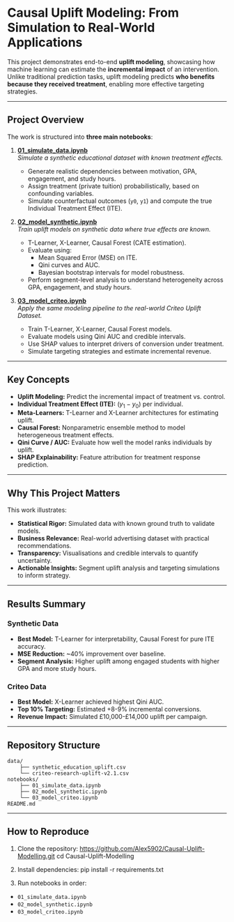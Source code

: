 # Causal Uplift Modeling: From Simulation to Real-World Applications

This project demonstrates end-to-end **uplift modeling**, showcasing how machine learning can estimate the **incremental impact** of an intervention. Unlike traditional prediction tasks, uplift modeling predicts **who benefits because they received treatment**, enabling more effective targeting strategies.

---

## Project Overview

The work is structured into **three main notebooks**:

1. **[01_simulate_data.ipynb](notebooks/01_simulate_data.ipynb)**  
   *Simulate a synthetic educational dataset with known treatment effects.*  
   - Generate realistic dependencies between motivation, GPA, engagement, and study hours.
   - Assign treatment (private tuition) probabilistically, based on confounding variables.
   - Simulate counterfactual outcomes (`y0`, `y1`) and compute the true Individual Treatment Effect (ITE).

2. **[02_model_synthetic.ipynb](notebooks/02_model_synthetic.ipynb)**  
   *Train uplift models on synthetic data where true effects are known.*  
   - T-Learner, X-Learner, Causal Forest (CATE estimation).
   - Evaluate using:
     - Mean Squared Error (MSE) on ITE.
     - Qini curves and AUC.
     - Bayesian bootstrap intervals for model robustness.
   - Perform segment-level analysis to understand heterogeneity across GPA, engagement, and study hours.

3. **[03_model_criteo.ipynb](notebooks/03_model_criteo.ipynb)**  
   *Apply the same modeling pipeline to the real-world Criteo Uplift Dataset.*  
   - Train T-Learner, X-Learner, Causal Forest models.
   - Evaluate models using Qini AUC and credible intervals.
   - Use SHAP values to interpret drivers of conversion under treatment.
   - Simulate targeting strategies and estimate incremental revenue.

---

## Key Concepts

- **Uplift Modeling:** Predict the incremental impact of treatment vs. control.
- **Individual Treatment Effect (ITE):** $( y_1 - y_0 )$ per individual.
- **Meta-Learners:** T-Learner and X-Learner architectures for estimating uplift.
- **Causal Forest:** Nonparametric ensemble method to model heterogeneous treatment effects.
- **Qini Curve / AUC:** Evaluate how well the model ranks individuals by uplift.
- **SHAP Explainability:** Feature attribution for treatment response prediction.

---

## Why This Project Matters

This work illustrates:

- **Statistical Rigor:** Simulated data with known ground truth to validate models.
- **Business Relevance:** Real-world advertising dataset with practical recommendations.
- **Transparency:** Visualisations and credible intervals to quantify uncertainty.
- **Actionable Insights:** Segment uplift analysis and targeting simulations to inform strategy.

---

## Results Summary

### Synthetic Data
- **Best Model:** T-Learner for interpretability, Causal Forest for pure ITE accuracy.
- **MSE Reduction:** ~40% improvement over baseline.
- **Segment Analysis:** Higher uplift among engaged students with higher GPA and more study hours.

### Criteo Data
- **Best Model:** X-Learner achieved highest Qini AUC.
- **Top 10% Targeting:** Estimated +8-9% incremental conversions.
- **Revenue Impact:** Simulated £10,000-£14,000 uplift per campaign.

---

## Repository Structure
```
data/
    ├── synthetic_education_uplift.csv
    └── criteo-research-uplift-v2.1.csv
notebooks/
    ├── 01_simulate_data.ipynb
    ├── 02_model_synthetic.ipynb
    └── 03_model_criteo.ipynb
README.md
```
---

## How to Reproduce

1. Clone the repository:
https://github.com/Alex5902/Causal-Uplift-Modelling.git
cd Causal-Uplift-Modelling

2. Install dependencies:
pip install -r requirements.txt

3. Run notebooks in order:
- `01_simulate_data.ipynb`
- `02_model_synthetic.ipynb`
- `03_model_criteo.ipynb`
